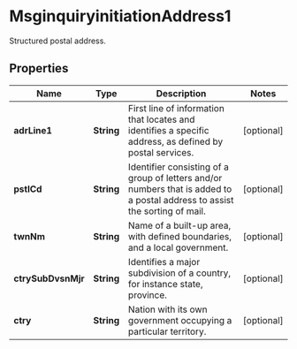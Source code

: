 

# MsginquiryinitiationAddress1

Structured postal address.

## Properties

| Name | Type | Description | Notes |
|------------ | ------------- | ------------- | -------------|
|**adrLine1** | **String** | First line of information that locates and identifies a specific address, as defined by postal services. |  [optional] |
|**pstlCd** | **String** | Identifier consisting of a group of letters and/or numbers that is added to a postal address to assist the sorting of mail. |  [optional] |
|**twnNm** | **String** | Name of a built-up area, with defined boundaries, and a local government. |  [optional] |
|**ctrySubDvsnMjr** | **String** | Identifies a major subdivision of a country, for instance state, province. |  [optional] |
|**ctry** | **String** | Nation with its own government occupying a particular territory. |  [optional] |



